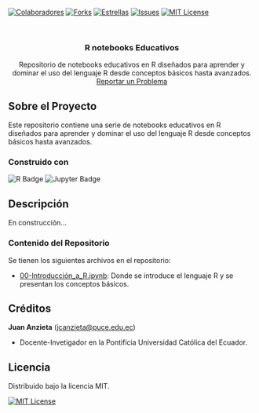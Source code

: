 <!-- Encabezado -->
[![Colaboradores][contributors-shield]][contributors-url]
[![Forks][forks-shield]][forks-url]
[![Estrellas][stars-shield]][stars-url]
[![Issues][issues-shield]][issues-url]
[![MIT License][license-shield]][license-url]

<!-- Título -->
<br />
<div align="center">

<h3 align="center">R notebooks Educativos</h3>
  <p align="center">
    Repositorio de notebooks educativos en R diseñados para aprender y dominar el uso del lenguaje R desde conceptos básicos hasta avanzados.<br />
    <a href="https://github.com/ECFM-PUCE/R-Notebooks-Educativos/issues">Reportar un Problema</a>
    <br />
  </p>
</div>


<!-- Cuerpo -->
## Sobre el Proyecto

Este repositorio contiene una serie de notebooks educativos en R diseñados para aprender y dominar el uso del lenguaje R desde conceptos básicos hasta avanzados.


### Construido con

![R Badge](https://img.shields.io/badge/R-276DC3?logo=r&logoColor=fff&style=for-the-badge) ![Jupyter Badge](https://img.shields.io/badge/Jupyter-F37626?logo=jupyter&logoColor=fff&style=for-the-badge)

## Descripción

En construcción...

### Contenido del Repositorio

Se tienen los siguientes archivos en el repositorio:

- [00-Introducción_a_R.ipynb](/00-Introducción_a_R.ipynb): Donde se introduce el lenguaje R y se presentan los conceptos básicos.

## Créditos

**Juan Anzieta** (jcanzieta@puce.edu.ec)

- Docente-Invetigador en la Pontificia Universidad Católica del Ecuador.


## Licencia

Distribuido bajo la licencia MIT. 

[![MIT License][license-shield]][license-url]



<!-- MARKDOWN LINKS & IMAGES -->
[contributors-shield]: https://img.shields.io/github/contributors/ECFM-PUCE/R-Notebooks-Educativos.svg?style=for-the-badge
[contributors-url]: https://github.com/ECFM-PUCE/R-Notebooks-Educativos/graphs/contributors
[forks-shield]: https://img.shields.io/github/forks/ECFM-PUCE/R-Notebooks-Educativos.svg?style=for-the-badge
[forks-url]: https://github.com/ECFM-PUCE/R-Notebooks-Educativos/forks
[stars-shield]: https://img.shields.io/github/stars/ECFM-PUCE/R-Notebooks-Educativos?style=for-the-badge
[stars-url]: https://github.com/ECFM-PUCE/R-Notebooks-Educativos/stargazers
[issues-shield]: https://img.shields.io/github/issues/ECFM-PUCE/R-Notebooks-Educativos.svg?style=for-the-badge
[issues-url]: https://github.com/ECFM-PUCE/R-Notebooks-Educativos/issues
[license-shield]: https://img.shields.io/github/license/ECFM-PUCE/R-Notebooks-Educativos.svg?style=for-the-badge
[license-url]: https://es.wikipedia.org/wiki/Licencia_MIT
[linkedin-shield]: https://img.shields.io/badge/linkedin-%230077B5.svg?style=for-the-badge&logo=linkedin&logoColor=white
[linkedin-url-aemt]: https://www.linkedin.com/in/andrés-merino-010a9b12b/